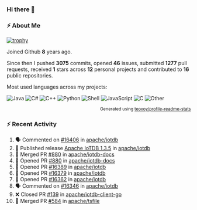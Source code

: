 ### Hi there 👋

### :zap: About Me

[![trophy](https://github-profile-trophy.vercel.app/?username=HTHou&theme=onedark)](https://github.com/ryo-ma/github-profile-trophy)
   
Joined Github **8** years ago.

Since then I pushed **3075** commits, opened **46** issues, submitted **1277** pull requests, received **1** stars across **12** personal projects and contributed to **16** public repositories.

Most used languages across my projects:

![Java](https://img.shields.io/static/v1?style=flat-square&label=%E2%A0%80&color=555&labelColor=%23b07219&message=Java%EF%B8%B188.7%25)
![C#](https://img.shields.io/static/v1?style=flat-square&label=%E2%A0%80&color=555&labelColor=%23178600&message=C%23%EF%B8%B13.8%25)
![C++](https://img.shields.io/static/v1?style=flat-square&label=%E2%A0%80&color=555&labelColor=%23f34b7d&message=C%2B%2B%EF%B8%B12.7%25)
![Python](https://img.shields.io/static/v1?style=flat-square&label=%E2%A0%80&color=555&labelColor=%233572A5&message=Python%EF%B8%B11.4%25)
![Shell](https://img.shields.io/static/v1?style=flat-square&label=%E2%A0%80&color=555&labelColor=%2389e051&message=Shell%EF%B8%B10.7%25)
![JavaScript](https://img.shields.io/static/v1?style=flat-square&label=%E2%A0%80&color=555&labelColor=%23f1e05a&message=JavaScript%EF%B8%B10.5%25)
![C](https://img.shields.io/static/v1?style=flat-square&label=%E2%A0%80&color=555&labelColor=%23555555&message=C%EF%B8%B10.4%25)
![Other](https://img.shields.io/static/v1?style=flat-square&label=%E2%A0%80&color=555&labelColor=%23ededed&message=Other%EF%B8%B11.5%25)

<p align="right"><sub>Generated using <a href="https://github.com/marketplace/actions/profile-readme-stats">teoxoy/profile-readme-stats</a></sub></p>


<!--![](https://github.com/HTHou/HTHou/blob/output/github-contribution-grid-snake.svg)-->

<!--![Haonan Hou's github stats](https://github-readme-stats.vercel.app/api?username=HTHou&count_private=true&show_icons=true&theme=onedark)-->

<!--![Haonan Hou's wakatime stats](https://github-readme-stats.vercel.app/api/wakatime?username=HTHou&layout=compact&theme=onedark)-->

<!--![Top Langs](https://github-readme-stats.vercel.app/api/top-langs/?username=HTHou&theme=onedark&layout=compact)-->

### :zap: Recent Activity
<!--START_SECTION:activity-->
1. 🗣 Commented on [#16406](https://github.com/apache/iotdb/issues/16406#issuecomment-3284409607) in [apache/iotdb](https://github.com/apache/iotdb)
2. 🚀 Published release [Apache IoTDB 1.3.5](https://github.com/apache/iotdb/releases/tag/v1.3.5) in [apache/iotdb](https://github.com/apache/iotdb)
3. 🎉 Merged PR [#880](https://github.com/apache/iotdb-docs/pull/880) in [apache/iotdb-docs](https://github.com/apache/iotdb-docs)
4. 💪 Opened PR [#880](https://github.com/apache/iotdb-docs/pull/880) in [apache/iotdb-docs](https://github.com/apache/iotdb-docs)
5. 💪 Opened PR [#16389](https://github.com/apache/iotdb/pull/16389) in [apache/iotdb](https://github.com/apache/iotdb)
6. 💪 Opened PR [#16379](https://github.com/apache/iotdb/pull/16379) in [apache/iotdb](https://github.com/apache/iotdb)
7. 💪 Opened PR [#16362](https://github.com/apache/iotdb/pull/16362) in [apache/iotdb](https://github.com/apache/iotdb)
8. 🗣 Commented on [#16346](https://github.com/apache/iotdb/issues/16346#issuecomment-3256768729) in [apache/iotdb](https://github.com/apache/iotdb)
9. ❌ Closed PR [#139](https://github.com/apache/iotdb-client-go/pull/139) in [apache/iotdb-client-go](https://github.com/apache/iotdb-client-go)
10. 🎉 Merged PR [#584](https://github.com/apache/tsfile/pull/584) in [apache/tsfile](https://github.com/apache/tsfile)
<!--END_SECTION:activity-->

<!--
**HTHou/HTHou** is a ✨ _special_ ✨ repository because its `README.md` (this file) appears on your GitHub profile.

Here are some ideas to get you started:

- 🔭 I’m currently working on ...
- 🌱 I’m currently learning ...
- 👯 I’m looking to collaborate on ...
- 🤔 I’m looking for help with ...
- 💬 Ask me about ...
- 📫 How to reach me: ...
- 😄 Pronouns: ...
- ⚡ Fun fact: ...
-->
